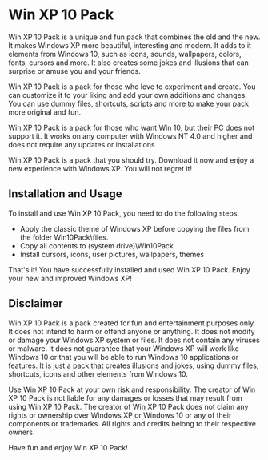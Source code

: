 Win XP 10 Pack
==============

Win XP 10 Pack is a unique and fun pack that combines the old and the new. It makes Windows XP more beautiful, interesting and modern. It adds to it elements from Windows 10, such as icons, sounds, wallpapers, colors, fonts, cursors and more. It also creates some jokes and illusions that can surprise or amuse you and your friends.

Win XP 10 Pack is a pack for those who love to experiment and create. You can customize it to your liking and add your own additions and changes. You can use dummy files, shortcuts, scripts and more to make your pack more original and fun.

Win XP 10 Pack is a pack for those who want Win 10, but their PC does not support it. It works on any computer with Windows NT 4.0 and higher and does not require any updates or installations

Win XP 10 Pack is a pack that you should try. Download it now and enjoy a new experience with Windows XP. You will not regret it!

Installation and Usage
---------------------

To install and use Win XP 10 Pack, you need to do the following steps:

- Apply the classic theme of Windows XP before copying the files from the folder Win10Pack\files.
- Copy all contents to (system drive)\Win10Pack
- Install cursors, icons, user pictures, wallpapers, themes

That's it! You have successfully installed and used Win XP 10 Pack. Enjoy your new and improved Windows XP!

Disclaimer
----------

Win XP 10 Pack is a pack created for fun and entertainment purposes only. It does not intend to harm or offend anyone or anything. It does not modify or damage your Windows XP system or files. It does not contain any viruses or malware. It does not guarantee that your Windows XP will work like Windows 10 or that you will be able to run Windows 10 applications or features. It is just a pack that creates illusions and jokes, using dummy files, shortcuts, icons and other elements from Windows 10.

Use Win XP 10 Pack at your own risk and responsibility. The creator of Win XP 10 Pack is not liable for any damages or losses that may result from using Win XP 10 Pack. The creator of Win XP 10 Pack does not claim any rights or ownership over Windows XP or Windows 10 or any of their components or trademarks. All rights and credits belong to their respective owners.

Have fun and enjoy Win XP 10 Pack!
